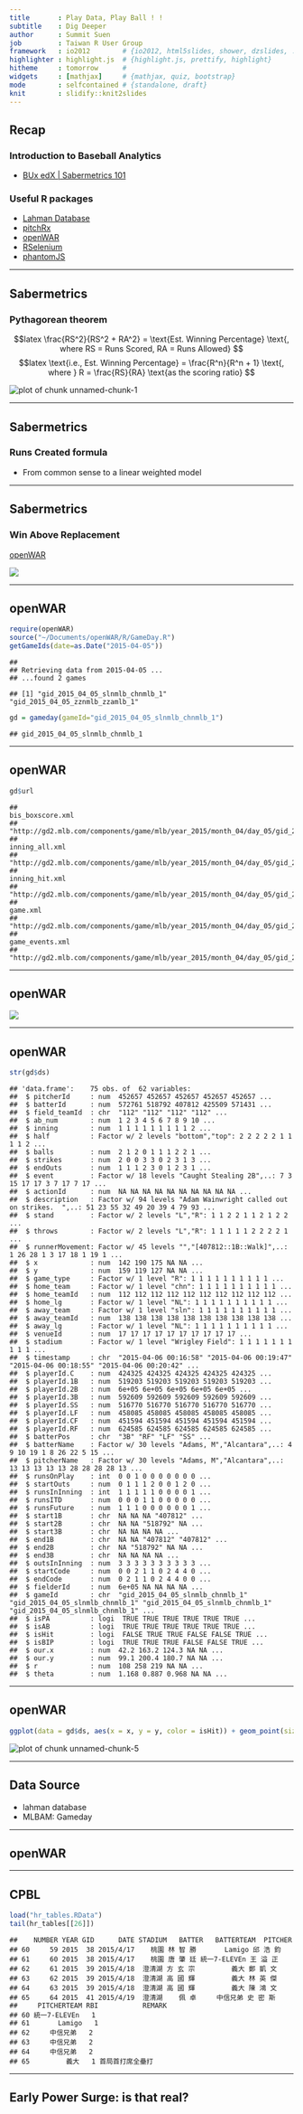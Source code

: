 ```yaml
---
title       : Play Data, Play Ball ! !
subtitle    : Dig Deeper
author      : Summit Suen
job         : Taiwan R User Group
framework   : io2012        # {io2012, html5slides, shower, dzslides, ...}
highlighter : highlight.js  # {highlight.js, prettify, highlight}
hitheme     : tomorrow      # 
widgets     : [mathjax]     # {mathjax, quiz, bootstrap}
mode        : selfcontained # {standalone, draft}
knit        : slidify::knit2slides
---
```


## Recap

### Introduction to Baseball Analytics

- [BUx edX | Sabermetrics 101](https://www.edx.org/course/sabermetrics-101-introduction-baseball-bux-sabr101x-0)

### Useful R packages

- [Lahman Database](http://lahman.r-forge.r-project.org/)
- [pitchRx](http://cpsievert.github.io/pitchRx/#2D_animation)
- [openWAR](https://baseballwithr.wordpress.com/2014/03/17/introduction-to-openwar/)
- [RSelenium](http://ropensci.github.io/RSelenium/)
- [phantomJS](http://phantomjs.org/)

---

## Sabermetrics

### Pythagorean theorem

$$latex
\frac{RS^2}{RS^2 + RA^2} = \text{Est. Winning Percentage} \text{, where RS = Runs Scored, RA = Runs Allowed}
$$
$$latex
\text{i.e., Est. Winning Percentage} = \frac{R^n}{R^n + 1} \text{, where } R = \frac{RS}{RA} \text{as the scoring ratio}
$$

![plot of chunk unnamed-chunk-1](assets/fig/unnamed-chunk-1-1.png) 

---

## Sabermetrics

### Runs Created formula
- From common sense to a linear weighted model

---

## Sabermetrics

### Win Above Replacement

[openWAR](https://baseballwithr.wordpress.com/category/openwar/)

![](assets/img/war2014.png)

---

## openWAR


```r
require(openWAR)
source("~/Documents/openWAR/R/GameDay.R")
getGameIds(date=as.Date("2015-04-05"))
```

```
## 
## Retrieving data from 2015-04-05 ...
## ...found 2 games
```

```
## [1] "gid_2015_04_05_slnmlb_chnmlb_1" "gid_2015_04_05_zznmlb_zzamlb_1"
```

```r
gd = gameday(gameId="gid_2015_04_05_slnmlb_chnmlb_1")
```

```
## gid_2015_04_05_slnmlb_chnmlb_1
```

---

## openWAR


```r
gd$url
```

```
##                                                                                                        bis_boxscore.xml 
##      "http://gd2.mlb.com/components/game/mlb/year_2015/month_04/day_05/gid_2015_04_05_slnmlb_chnmlb_1/bis_boxscore.xml" 
##                                                                                                          inning_all.xml 
## "http://gd2.mlb.com/components/game/mlb/year_2015/month_04/day_05/gid_2015_04_05_slnmlb_chnmlb_1/inning/inning_all.xml" 
##                                                                                                          inning_hit.xml 
## "http://gd2.mlb.com/components/game/mlb/year_2015/month_04/day_05/gid_2015_04_05_slnmlb_chnmlb_1/inning/inning_hit.xml" 
##                                                                                                                game.xml 
##              "http://gd2.mlb.com/components/game/mlb/year_2015/month_04/day_05/gid_2015_04_05_slnmlb_chnmlb_1/game.xml" 
##                                                                                                         game_events.xml 
##       "http://gd2.mlb.com/components/game/mlb/year_2015/month_04/day_05/gid_2015_04_05_slnmlb_chnmlb_1/game_events.xml"
```

---

## openWAR

![](assets/img/plays_xml.png)

---

## openWAR


```r
str(gd$ds)
```

```
## 'data.frame':	75 obs. of  62 variables:
##  $ pitcherId     : num  452657 452657 452657 452657 452657 ...
##  $ batterId      : num  572761 518792 407812 425509 571431 ...
##  $ field_teamId  : chr  "112" "112" "112" "112" ...
##  $ ab_num        : num  1 2 3 4 5 6 7 8 9 10 ...
##  $ inning        : num  1 1 1 1 1 1 1 1 1 2 ...
##  $ half          : Factor w/ 2 levels "bottom","top": 2 2 2 2 2 1 1 1 1 2 ...
##  $ balls         : num  2 1 2 0 1 1 1 2 2 1 ...
##  $ strikes       : num  2 0 0 3 3 0 2 3 1 3 ...
##  $ endOuts       : num  1 1 1 2 3 0 1 2 3 1 ...
##  $ event         : Factor w/ 18 levels "Caught Stealing 2B",..: 7 3 15 17 17 3 7 17 7 17 ...
##  $ actionId      : num  NA NA NA NA NA NA NA NA NA NA ...
##  $ description   : Factor w/ 94 levels "Adam Wainwright called out on strikes.  ",..: 51 23 55 32 49 20 39 4 79 93 ...
##  $ stand         : Factor w/ 2 levels "L","R": 1 1 2 2 1 1 2 1 2 2 ...
##  $ throws        : Factor w/ 2 levels "L","R": 1 1 1 1 1 2 2 2 2 1 ...
##  $ runnerMovement: Factor w/ 45 levels "","[407812::1B::Walk]",..: 1 26 28 1 3 17 18 1 19 1 ...
##  $ x             : num  142 190 175 NA NA ...
##  $ y             : num  159 119 127 NA NA ...
##  $ game_type     : Factor w/ 1 level "R": 1 1 1 1 1 1 1 1 1 1 ...
##  $ home_team     : Factor w/ 1 level "chn": 1 1 1 1 1 1 1 1 1 1 ...
##  $ home_teamId   : num  112 112 112 112 112 112 112 112 112 112 ...
##  $ home_lg       : Factor w/ 1 level "NL": 1 1 1 1 1 1 1 1 1 1 ...
##  $ away_team     : Factor w/ 1 level "sln": 1 1 1 1 1 1 1 1 1 1 ...
##  $ away_teamId   : num  138 138 138 138 138 138 138 138 138 138 ...
##  $ away_lg       : Factor w/ 1 level "NL": 1 1 1 1 1 1 1 1 1 1 ...
##  $ venueId       : num  17 17 17 17 17 17 17 17 17 17 ...
##  $ stadium       : Factor w/ 1 level "Wrigley Field": 1 1 1 1 1 1 1 1 1 1 ...
##  $ timestamp     : chr  "2015-04-06 00:16:58" "2015-04-06 00:19:47" "2015-04-06 00:18:55" "2015-04-06 00:20:42" ...
##  $ playerId.C    : num  424325 424325 424325 424325 424325 ...
##  $ playerId.1B   : num  519203 519203 519203 519203 519203 ...
##  $ playerId.2B   : num  6e+05 6e+05 6e+05 6e+05 6e+05 ...
##  $ playerId.3B   : num  592609 592609 592609 592609 592609 ...
##  $ playerId.SS   : num  516770 516770 516770 516770 516770 ...
##  $ playerId.LF   : num  458085 458085 458085 458085 458085 ...
##  $ playerId.CF   : num  451594 451594 451594 451594 451594 ...
##  $ playerId.RF   : num  624585 624585 624585 624585 624585 ...
##  $ batterPos     : chr  "3B" "RF" "LF" "SS" ...
##  $ batterName    : Factor w/ 30 levels "Adams, M","Alcantara",..: 4 9 10 19 1 8 26 22 5 15 ...
##  $ pitcherName   : Factor w/ 30 levels "Adams, M","Alcantara",..: 13 13 13 13 13 28 28 28 28 13 ...
##  $ runsOnPlay    : int  0 0 1 0 0 0 0 0 0 0 ...
##  $ startOuts     : num  0 1 1 1 2 0 0 1 2 0 ...
##  $ runsInInning  : int  1 1 1 1 1 0 0 0 0 1 ...
##  $ runsITD       : num  0 0 0 1 1 0 0 0 0 0 ...
##  $ runsFuture    : num  1 1 1 0 0 0 0 0 0 1 ...
##  $ start1B       : chr  NA NA NA "407812" ...
##  $ start2B       : chr  NA NA "518792" NA ...
##  $ start3B       : chr  NA NA NA NA ...
##  $ end1B         : chr  NA NA "407812" "407812" ...
##  $ end2B         : chr  NA "518792" NA NA ...
##  $ end3B         : chr  NA NA NA NA ...
##  $ outsInInning  : num  3 3 3 3 3 3 3 3 3 3 ...
##  $ startCode     : num  0 0 2 1 1 0 2 4 4 0 ...
##  $ endCode       : num  0 2 1 1 0 2 4 4 0 0 ...
##  $ fielderId     : num  6e+05 NA NA NA NA ...
##  $ gameId        : chr  "gid_2015_04_05_slnmlb_chnmlb_1" "gid_2015_04_05_slnmlb_chnmlb_1" "gid_2015_04_05_slnmlb_chnmlb_1" "gid_2015_04_05_slnmlb_chnmlb_1" ...
##  $ isPA          : logi  TRUE TRUE TRUE TRUE TRUE TRUE ...
##  $ isAB          : logi  TRUE TRUE TRUE TRUE TRUE TRUE ...
##  $ isHit         : logi  FALSE TRUE TRUE FALSE FALSE TRUE ...
##  $ isBIP         : logi  TRUE TRUE TRUE FALSE FALSE TRUE ...
##  $ our.x         : num  42.2 163.2 124.3 NA NA ...
##  $ our.y         : num  99.1 200.4 180.7 NA NA ...
##  $ r             : num  108 258 219 NA NA ...
##  $ theta         : num  1.168 0.887 0.968 NA NA ...
```

---

## openWAR


```r
ggplot(data = gd$ds, aes(x = x, y = y, color = isHit)) + geom_point(size = 3) + coord_fixed()
```

![plot of chunk unnamed-chunk-5](assets/fig/unnamed-chunk-5-1.png) 

---

## Data Source

- lahman database
- MLBAM: Gameday

---

## openWAR



---

## CPBL


```r
load("hr_tables.RData")
tail(hr_tables[[26]])
```

```
##    NUMBER YEAR GID      DATE STADIUM   BATTER   BATTERTEAM  PITCHER
## 60     59 2015  38 2015/4/17    桃園 林 智 勝       Lamigo 邱 浩 鈞
## 61     60 2015  38 2015/4/17    桃園 唐 肇 廷 統一7-ELEVEn 王 溢 正
## 62     61 2015  39 2015/4/18  澄清湖 方 玄 宗         義大 鄭 凱 文
## 63     62 2015  39 2015/4/18  澄清湖 高 國 輝         義大 林 英 傑
## 64     63 2015  39 2015/4/18  澄清湖 高 國 輝         義大 陳 鴻 文
## 65     64 2015  41 2015/4/19  澄清湖    佩 卓     中信兄弟 史 密 斯
##     PITCHERTEAM RBI           REMARK
## 60 統一7-ELEVEn   1                 
## 61       Lamigo   1                 
## 62     中信兄弟   2                 
## 63     中信兄弟   2                 
## 64     中信兄弟   2                 
## 65         義大   1 首局首打席全壘打
```

---

## Early Power Surge: is that real?

